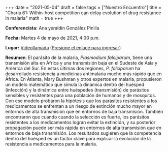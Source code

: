 +++
date      = "2021-05-04"
draft     = false
tags      = ["Nuestro Encuentro"]
title     = "Charla 61: Within-host competition can delay evolution of drug resistance in malaria"
math      = true
+++

**Conferencista:** Ana yeraldin González Pinilla

**Fecha:** Martes 4 de mayo de 2021, 4:00 p.m.

**Lugar:** [Videollamada](https://meet.google.com/izy-pzig-pbf)  ([Presione el enlace para ingresar](https://meet.google.com/izy-pzig-pbf))

**Resumen**: El parásito de la malaria, *Plasmodium falciparum*, tiene una transmisión alta en África y una transmisión baja en el Sudeste de Asia y América del Sur. En estas últimas dos regiones, *P. falciparum* ha desarrollado resistencia a medicinas antimalaria mucho más rápido que en África. En Atlanta, Mary Bushman y otros expertos en malaria, propusieron un modelo matemático que simula la dinámica dentro del huésped (infección) y la dinámica entre huéspedes (transmisión) de parásitos sensibles y resistentes para una población de humanos y de mosquitos. Con ese modelo probaron la hipótesis que los parásitos resistentes a los medicamentos se enfrentan a un riesgo de extinción mucho mayor en entornos de alta transmisión que en entornos de baja transmisión. También encontraron que cuando cuando la selección es fuerte, los parásitos resistentes a los medicamentos logran evitar la extinción, y su posterior propagación puede ser más rápida en entornos de alta transmisión que en entornos de baja transmisión. Los resultados sugieren que la competencia dentro del huésped es un factor clave para explicar la evolución de la resistencia a medicamentos para la malaria.
